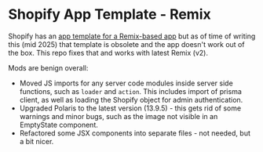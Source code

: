 # Shopify App Template - Remix

Shopify has an [app template for a Remix-based app](https://shopify.dev/docs/apps/build/build?framework=remix) but as of time of writing this (mid 2025) that template is obsolete and the app doesn't work out of the box. This repo fixes that and works with latest Remix (v2).

Mods are benign overall:
- Moved JS imports for any server code modules inside server side functions, such as `loader` and `action`. This includes import of prisma client, as well as loading the Shopify object for admin authentication.
- Upgraded Polaris to the latest version (13.9.5) - this gets rid of some warnings and minor bugs, such as the image not visible in an EmptyState component.
- Refactored some JSX components into separate files - not needed, but a bit nicer.
